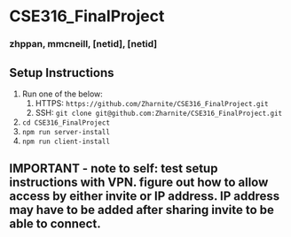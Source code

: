 # CSE316_FinalProject

### zhppan, mmcneill, [netid], [netid]

## Setup Instructions

1. Run one of the below:
   1. HTTPS: `https://github.com/Zharnite/CSE316_FinalProject.git`
   2. SSH: `git clone git@github.com:Zharnite/CSE316_FinalProject.git`
2. `cd CSE316_FinalProject`
3. `npm run server-install`
4. `npm run client-install`

## IMPORTANT - note to self: test setup instructions with VPN. figure out how to allow access by either invite or IP address. IP address may have to be added after sharing invite to be able to connect.

